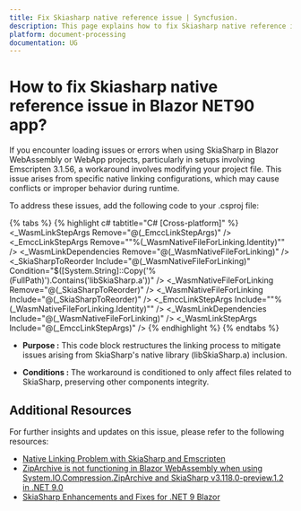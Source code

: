 ```yaml
---
title: Fix Skiasharp native reference issue | Syncfusion.
description: This page explains how to fix Skiasharp native reference issue in Blazor NET90 app.
platform: document-processing
documentation: UG
---
```


# How to fix Skiasharp native reference issue in Blazor NET90 app?

If you encounter loading issues or errors when using SkiaSharp in Blazor WebAssembly or WebApp projects, particularly in setups involving Emscripten 3.1.56, a workaround involves modifying your project file. This issue arises from specific native linking configurations, which may cause conflicts or improper behavior during runtime.

To address these issues, add the following code to your .csproj file:

{% tabs %}
{% highlight c# tabtitle="C# [Cross-platform]" %}
<Target Name="RuntimeIssue109289_Workaround" AfterTargets="_BrowserWasmWriteRspForLinking"> 
    <ItemGroup> 
        <_WasmLinkStepArgs Remove="@(_EmccLinkStepArgs)" /> 
        <_EmccLinkStepArgs Remove="&quot;%(_WasmNativeFileForLinking.Identity)&quot;" /> 
        <_WasmLinkDependencies Remove="@(_WasmNativeFileForLinking)" /> 
        <_SkiaSharpToReorder Include="@(_WasmNativeFileForLinking)" Condition="$([System.String]::Copy('%(FullPath)').Contains('libSkiaSharp.a'))" /> 
        <_WasmNativeFileForLinking Remove="@(_SkiaSharpToReorder)" /> 
        <_WasmNativeFileForLinking Include="@(_SkiaSharpToReorder)" /> 
        <_EmccLinkStepArgs Include="&quot;%(_WasmNativeFileForLinking.Identity)&quot;" /> 
        <_WasmLinkDependencies Include="@(_WasmNativeFileForLinking)" /> 
        <_WasmLinkStepArgs Include="@(_EmccLinkStepArgs)" /> 
    </ItemGroup> 
</Target> 
{% endhighlight %}
{% endtabs %}

* **Purpose :** This code block restructures the linking process to mitigate issues arising from SkiaSharp's native library (libSkiaSharp.a) inclusion.

* **Conditions :** The workaround is conditioned to only affect files related to SkiaSharp, preserving other components integrity.

## Additional Resources
For further insights and updates on this issue, please refer to the following resources:

  * [Native Linking Problem with SkiaSharp and Emscripten](https://github.com/dotnet/runtime/issues/109289)
  * [ZipArchive is not functioning in Blazor WebAssembly when using System.IO.Compression.ZipArchive and SkiaSharp v3.118.0-preview.1.2 in .NET 9.0](https://github.com/mono/SkiaSharp/issues/3067)
  * [SkiaSharp Enhancements and Fixes for .NET 9 Blazor](https://github.com/mono/SkiaSharp/pull/3064)